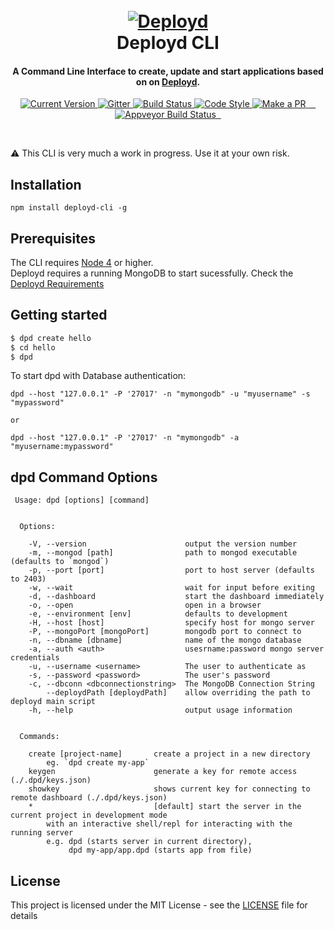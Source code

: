
<h1 align="center">
  <br>
  <a href="http://deployd.com"><img src="http://deployd.com/img/footer-logo.png" alt="Deployd"></a>
  <br>
  Deployd CLI
  <br>
</h1>

<h4 align="center">A Command Line Interface to create, update and start applications based on on <a href="http://deployd.com" target="_blank">Deployd</a>.</h4>

<p align="center">
  <a href="https://www.npmjs.org/package/deployd-cli">
    <img src="https://img.shields.io/npm/v/deployd-cli.svg?style=flat-square" alt="Current Version">
  </a>
  <a href="https://gitter.im/deployd/deployd">
    <img src="https://img.shields.io/gitter/room/deployd/deployd.svg?style=flat-square" alt="Gitter">
  </a>
  <a href="http://travis-ci.org/deployd/deployd-cli">
      <img src="https://img.shields.io/travis/deployd/deployd-cli.svg?style=flat-square" alt="Build Status">
  </a>
  <a href="https://github.com/airbnb/javascript">
    <img src="https://img.shields.io/badge/code%20style-airbnb-blue.svg?style=flat-square" alt="Code Style">
  </a>
  <a href="http://makeapullrequest.com">
    <img src="https://img.shields.io/badge/PRs-welcome-brightgreen.svg?style=flat-square" alt="Make a PR">
  </a>
  <a href="https://ci.appveyor.com/project/deployd/deployd-cli">
    <img src="https://ci.appveyor.com/api/projects/status/github/deployd/deployd-cli?svg=true" alt="Appveyor Build Status">
  </a>
</p>
<br>


:warning: This CLI is very much a work in progress. Use it at your own risk.

## Installation

`npm install deployd-cli -g`

## Prerequisites

The CLI requires [Node 4](https://nodejs.org/en/download/) or higher.  
Deployd requires a running MongoDB to start sucessfully. Check the [Deployd Requirements](https://github.com/deployd/deployd#requirements)

## Getting started

```bash
$ dpd create hello
$ cd hello
$ dpd
```

To start dpd with  Database authentication:

```
dpd --host "127.0.0.1" -P '27017' -n "mymongodb" -u "myusername" -s "mypassword"

or

dpd --host "127.0.0.1" -P '27017' -n "mymongodb" -a "myusername:mypassword"

```

## dpd Command Options

```
 Usage: dpd [options] [command]


  Options:

    -V, --version                      output the version number
    -m, --mongod [path]                path to mongod executable (defaults to `mongod`)
    -p, --port [port]                  port to host server (defaults to 2403)
    -w, --wait                         wait for input before exiting
    -d, --dashboard                    start the dashboard immediately
    -o, --open                         open in a browser
    -e, --environment [env]            defaults to development
    -H, --host [host]                  specify host for mongo server
    -P, --mongoPort [mongoPort]        mongodb port to connect to
    -n, --dbname [dbname]              name of the mongo database
    -a, --auth <auth>                  usesrname:password mongo server credentials
    -u, --username <username>          The user to authenticate as
    -s, --password <password>          The user's password
    -c, --dbconn <dbconnectionstring>  The MongoDB Connection String
        --deploydPath [deploydPath]    allow overriding the path to deployd main script
    -h, --help                         output usage information


  Commands:

    create [project-name]       create a project in a new directory
        eg. `dpd create my-app`
    keygen                      generate a key for remote access (./.dpd/keys.json)
    showkey                     shows current key for connecting to remote dashboard (./.dpd/keys.json)
    *                           [default] start the server in the current project in development mode
        with an interactive shell/repl for interacting with the running server
        e.g. dpd (starts server in current directory),
             dpd my-app/app.dpd (starts app from file)
```

## License

This project is licensed under the MIT License - see the [LICENSE](LICENSE) file for details
